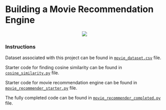 # Building a Movie Recommendation Engine

<p align="center">
 <img src="https://miro.medium.com/max/1132/1*N0-ikjPv4RUVvS-6KCgLPg.jpeg">
</p>

### Instructions

Dataset associated with this project can be found in [`movie_dataset.csv`](https://github.com/KumarAbhishek27/Movie_recommender/blob/master/movie_dataset.csv) file.

Starter code for finding cosine similarity can be found in [`cosine_similarity.py`](https://github.com/KumarAbhishek27/Movie_recommender/blob/master/cosine_similarity.py) file.

Starter code for movie recommendation engine can be found in [`movie_recommender_starter.py`](https://github.com/KumarAbhishek27/Movie_recommender/blob/master/movie_recommender_starter.py) file.

The fully completed code can be found in [`movie_recommender_completed.py`](https://github.com/KumarAbhishek27/Movie_recommender/blob/master/movie_recommender_completed.py) file.
<br><br>
